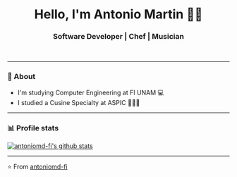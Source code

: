 <h1 align="center"> Hello, I'm Antonio Martin 👨‍💻 </h1>

<h3 align="center">  Software Developer | Chef | Musician </h3> <br>

---------------------------------------------------------------------------------------------------------------------------------------------------------------------------------
### 🤔 About
-  I'm studying Computer Engineering at FI UNAM 💻
-  I studied a Cusine Specialty at ASPIC 👨🏽‍🍳

---------------------------------------------------------------------------------------------------------------------------------------------------------------------------------
<!--### ✨ Visitors

<p align="left"> <img src="https://komarev.com/ghpvc/?username=antoniomd-fi" alt="antoniomd-fi" /> </p> -->

### 📊 Profile stats

[![antoniomd-fi's github stats](https://github-readme-stats.vercel.app/api?username=antoniomd-fi&show_icons=true&title_color=fff&icon_color=79ff97&text_color=9f9f9f&bg_color=151515)](https://github.com/antoniomd-fi/github-readme-stats)

-------------------------------------------------------------------------------------------------------------------------------------------------------------------------------

<!---![Most Used Language](https://github-readme-stats.vercel.app/api/top-langs/?username=antoniomd-fi&theme=blue-green)-->

⭐️ From [antoniomd-fi](http://www.github.com/antoniomd-fi)
